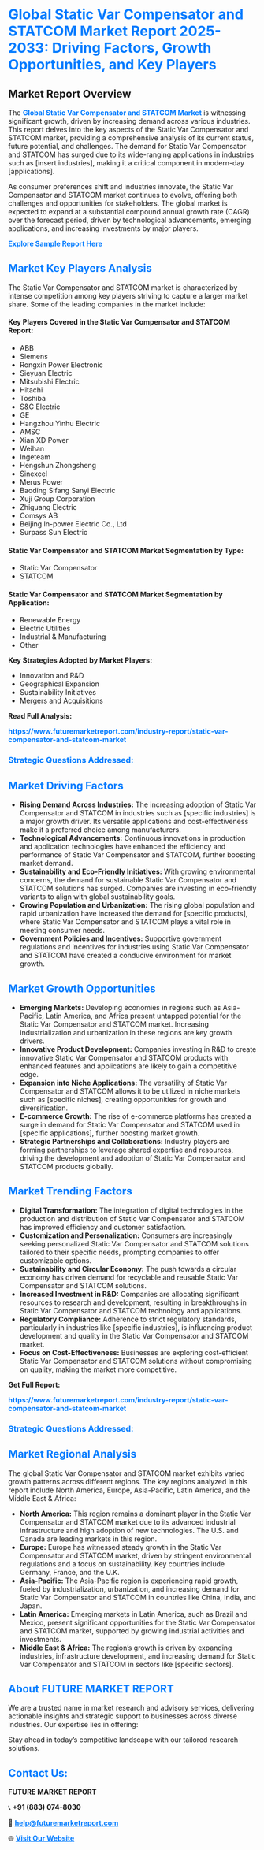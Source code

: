 <h1 style="color: #007BFF;">Global Static Var Compensator and STATCOM Market Report 2025-2033: Driving Factors, Growth Opportunities, and Key Players</h1>

<section id="overview">
<h2>Market Report Overview</h2>
<p>The <a href="https://www.futuremarketreport.com/industry-report/static-var-compensator-and-statcom-market" style="color: #007BFF; text-decoration: none;"><strong>Global Static Var Compensator and STATCOM Market</strong></a> is witnessing significant growth, driven by increasing demand across various industries. This report delves into the key aspects of the Static Var Compensator and STATCOM market, providing a comprehensive analysis of its current status, future potential, and challenges. The demand for Static Var Compensator and STATCOM has surged due to its wide-ranging applications in industries such as [insert industries], making it a critical component in modern-day [applications].</p>
<p>As consumer preferences shift and industries innovate, the Static Var Compensator and STATCOM market continues to evolve, offering both challenges and opportunities for stakeholders. The global market is expected to expand at a substantial compound annual growth rate (CAGR) over the forecast period, driven by technological advancements, emerging applications, and increasing investments by major players.</p>
</section>

<section id="overview">
<p><a href="https://www.futuremarketreport.com/request-sample/reportId=97846" style="color: #007BFF; text-decoration: none;"><strong>Explore Sample Report Here</strong></a></p>
</section>

<section id="key-players">
<h2 style="color: #007BFF;">Market Key Players Analysis</h2>
<p>The Static Var Compensator and STATCOM market is characterized by intense competition among key players striving to capture a larger market share. Some of the leading companies in the market include:</p>
<h4>Key Players Covered in the Static Var Compensator and STATCOM Report:</h4>
<ul><li>ABB</li><li>Siemens</li><li>Rongxin Power Electronic</li><li>Sieyuan Electric</li><li>Mitsubishi Electric</li><li>Hitachi</li><li>Toshiba</li><li>S&amp;C Electric</li><li>GE</li><li>Hangzhou Yinhu Electric</li><li>AMSC</li><li>Xian XD Power</li><li>Weihan</li><li>Ingeteam</li><li>Hengshun Zhongsheng</li><li>Sinexcel</li><li>Merus Power</li><li>Baoding Sifang Sanyi Electric</li><li>Xuji Group Corporation</li><li>Zhiguang Electric</li><li>Comsys AB</li><li>Beijing In-power Electric Co., Ltd</li><li>Surpass Sun Electric</li></ul>
<h4>Static Var Compensator and STATCOM Market Segmentation by Type:</h4>
<ul><li>Static Var Compensator</li><li>STATCOM</li></ul>

<h4>Static Var Compensator and STATCOM Market Segmentation by Application:</h4>
<ul><li>Renewable Energy</li><li>Electric Utilities</li><li>Industrial &amp; Manufacturing</li><li>Other</li></ul>
<p><strong>Key Strategies Adopted by Market Players:</strong></p>
<ul>
<li>Innovation and R&D</li>
<li>Geographical Expansion</li>
<li>Sustainability Initiatives</li>
<li>Mergers and Acquisitions</li>
</ul>
</section>

<section>
<p><strong>Read Full Analysis: </strong></p><a href="https://www.futuremarketreport.com/industry-report/static-var-compensator-and-statcom-market" style="color: #007BFF; text-decoration: none;"><strong>https://www.futuremarketreport.com/industry-report/static-var-compensator-and-statcom-market</strong></a>
<h3 style="color: #007BFF;">Strategic Questions Addressed:</h3>
</section>

<section id="driving-factors">
<h2 style="color: #007BFF;">Market Driving Factors</h2>
<ul>
<li><strong>Rising Demand Across Industries:</strong> The increasing adoption of Static Var Compensator and STATCOM in industries such as [specific industries] is a major growth driver. Its versatile applications and cost-effectiveness make it a preferred choice among manufacturers.</li>
<li><strong>Technological Advancements:</strong> Continuous innovations in production and application technologies have enhanced the efficiency and performance of Static Var Compensator and STATCOM, further boosting market demand.</li>
<li><strong>Sustainability and Eco-Friendly Initiatives:</strong> With growing environmental concerns, the demand for sustainable Static Var Compensator and STATCOM solutions has surged. Companies are investing in eco-friendly variants to align with global sustainability goals.</li>
<li><strong>Growing Population and Urbanization:</strong> The rising global population and rapid urbanization have increased the demand for [specific products], where Static Var Compensator and STATCOM plays a vital role in meeting consumer needs.</li>
<li><strong>Government Policies and Incentives:</strong> Supportive government regulations and incentives for industries using Static Var Compensator and STATCOM have created a conducive environment for market growth.</li>
</ul>
</section>

<section id="growth-opportunities">
<h2 style="color: #007BFF;">Market Growth Opportunities</h2>
<ul>
<li><strong>Emerging Markets:</strong> Developing economies in regions such as Asia-Pacific, Latin America, and Africa present untapped potential for the Static Var Compensator and STATCOM market. Increasing industrialization and urbanization in these regions are key growth drivers.</li>
<li><strong>Innovative Product Development:</strong> Companies investing in R&D to create innovative Static Var Compensator and STATCOM products with enhanced features and applications are likely to gain a competitive edge.</li>
<li><strong>Expansion into Niche Applications:</strong> The versatility of Static Var Compensator and STATCOM allows it to be utilized in niche markets such as [specific niches], creating opportunities for growth and diversification.</li>
<li><strong>E-commerce Growth:</strong> The rise of e-commerce platforms has created a surge in demand for Static Var Compensator and STATCOM used in [specific applications], further boosting market growth.</li>
<li><strong>Strategic Partnerships and Collaborations:</strong> Industry players are forming partnerships to leverage shared expertise and resources, driving the development and adoption of Static Var Compensator and STATCOM products globally.</li>
</ul>
</section>

<section id="trending-factors">
<h2 style="color: #007BFF;">Market Trending Factors</h2>
<ul>
<li><strong>Digital Transformation:</strong> The integration of digital technologies in the production and distribution of Static Var Compensator and STATCOM has improved efficiency and customer satisfaction.</li>
<li><strong>Customization and Personalization:</strong> Consumers are increasingly seeking personalized Static Var Compensator and STATCOM solutions tailored to their specific needs, prompting companies to offer customizable options.</li>
<li><strong>Sustainability and Circular Economy:</strong> The push towards a circular economy has driven demand for recyclable and reusable Static Var Compensator and STATCOM solutions.</li>
<li><strong>Increased Investment in R&D:</strong> Companies are allocating significant resources to research and development, resulting in breakthroughs in Static Var Compensator and STATCOM technology and applications.</li>
<li><strong>Regulatory Compliance:</strong> Adherence to strict regulatory standards, particularly in industries like [specific industries], is influencing product development and quality in the Static Var Compensator and STATCOM market.</li>
<li><strong>Focus on Cost-Effectiveness:</strong> Businesses are exploring cost-efficient Static Var Compensator and STATCOM solutions without compromising on quality, making the market more competitive.</li>
</ul>
</section>

<section>
<p><strong>Get Full Report: </strong></p><a href="https://www.futuremarketreport.com/industry-report/static-var-compensator-and-statcom-market" style="color: #007BFF; text-decoration: none;"><strong>https://www.futuremarketreport.com/industry-report/static-var-compensator-and-statcom-market</strong></a>
<h3 style="color: #007BFF;">Strategic Questions Addressed:</h3>
</section>


<section id="regional-analysis">
<h2 style="color: #007BFF;">Market Regional Analysis</h2>
<p>The global Static Var Compensator and STATCOM market exhibits varied growth patterns across different regions. The key regions analyzed in this report include North America, Europe, Asia-Pacific, Latin America, and the Middle East & Africa:</p>
<ul>
<li><strong>North America:</strong> This region remains a dominant player in the Static Var Compensator and STATCOM market due to its advanced industrial infrastructure and high adoption of new technologies. The U.S. and Canada are leading markets in this region.</li>
<li><strong>Europe:</strong> Europe has witnessed steady growth in the Static Var Compensator and STATCOM market, driven by stringent environmental regulations and a focus on sustainability. Key countries include Germany, France, and the U.K.</li>
<li><strong>Asia-Pacific:</strong> The Asia-Pacific region is experiencing rapid growth, fueled by industrialization, urbanization, and increasing demand for Static Var Compensator and STATCOM in countries like China, India, and Japan.</li>
<li><strong>Latin America:</strong> Emerging markets in Latin America, such as Brazil and Mexico, present significant opportunities for the Static Var Compensator and STATCOM market, supported by growing industrial activities and investments.</li>
<li><strong>Middle East & Africa:</strong> The region’s growth is driven by expanding industries, infrastructure development, and increasing demand for Static Var Compensator and STATCOM in sectors like [specific sectors].</li>
</ul>
</section>

<footer>
<h2 style="color: #007BFF;">About FUTURE MARKET REPORT</h2>
<p>We are a trusted name in market research and advisory services, delivering actionable insights and strategic support to businesses across diverse industries. Our expertise lies in offering:</p>

<p>Stay ahead in today’s competitive landscape with our tailored research solutions.</p>

<h2 style="color: #007BFF;">Contact Us:</h2>
<p><strong>FUTURE MARKET REPORT</strong></p>
<p>📞 <strong>+91 (883) 074-8030</strong></p>
<p>📧 <strong><a href="mailto:help@futuremarketreport.com" style="color: #007BFF;">help@futuremarketreport.com</a></strong></p>
<p>🌐 <strong><a href="https://www.futuremarketreport.com/" style="color: #007BFF;">Visit Our Website</a></strong></p>
</footer>